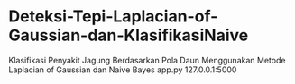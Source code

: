 # Deteksi-Tepi-Laplacian-of-Gaussian-dan-KlasifikasiNaive
Klasifikasi Penyakit Jagung Berdasarkan Pola Daun Menggunakan Metode Laplacian of Gaussian dan Naive Bayes
app.py 127.0.0.1:5000
